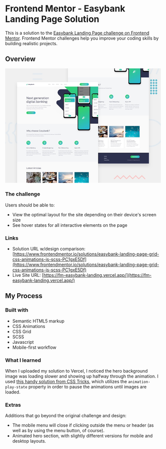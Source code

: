 # Frontend Mentor - Easybank Landing Page Solution

This is a solution to the [Easybank Landing Page challenge on Frontend Mentor](https://www.frontendmentor.io/challenges/easybank-landing-page-WaUhkoDN). Frontend Mentor challenges help you improve your coding skills by building realistic projects.

## Overview

![Design preview for the Easybank landing page coding challenge](./images/desktop-preview.jpg)

### The challenge

Users should be able to:

- View the optimal layout for the site depending on their device's screen size
- See hover states for all interactive elements on the page

### Links

- Solution URL w/design comparison: [https://www.frontendmentor.io/solutions/easybank-landing-page-grid-css-animations-js-scss-PC1gxE5Df](https://www.frontendmentor.io/solutions/easybank-landing-page-grid-css-animations-js-scss-PC1gxE5Df)
- Live Site URL: [https://fm-easybank-landing.vercel.app/](https://fm-easybank-landing.vercel.app/)

## My Process

### Built with

- Semantic HTML5 markup
- CSS Animations
- CSS Grid
- SCSS
- Javascript
- Mobile-first workflow

### What I learned

When I uploaded my solution to Vercel, I noticed the hero background image was loading slower and showing up halfway through the animation. I used [this handy solution from CSS Tricks](https://css-tricks.com/making-animations-wait/), which utilizes the `animation-play-state` property in order to pause the animations until images are loaded.

### Extras

Additions that go beyond the original challenge and design:

- The mobile menu will close if clicking outside the menu or header (as well as by using the menu button, of course).
- Animated hero section, with slightly different versions for mobile and desktop layouts.
